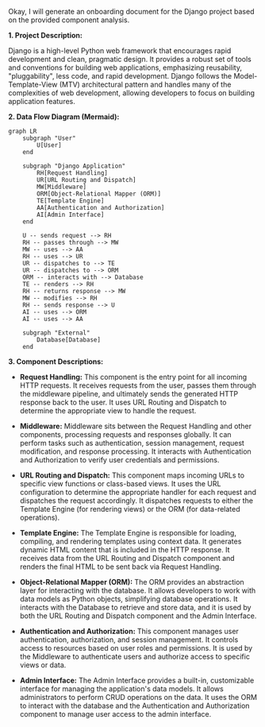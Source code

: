 Okay, I will generate an onboarding document for the Django project based on the provided component analysis.

**1. Project Description:**

Django is a high-level Python web framework that encourages rapid development and clean, pragmatic design. It provides a robust set of tools and conventions for building web applications, emphasizing reusability, "pluggability", less code, and rapid development. Django follows the Model-Template-View (MTV) architectural pattern and handles many of the complexities of web development, allowing developers to focus on building application features.

**2. Data Flow Diagram (Mermaid):**

```mermaid
graph LR
    subgraph "User"
        U[User]
    end

    subgraph "Django Application"
        RH[Request Handling]
        UR[URL Routing and Dispatch]
        MW[Middleware]
        ORM[Object-Relational Mapper (ORM)]
        TE[Template Engine]
        AA[Authentication and Authorization]
        AI[Admin Interface]
    end

    U -- sends request --> RH
    RH -- passes through --> MW
    MW -- uses --> AA
    RH -- uses --> UR
    UR -- dispatches to --> TE
    UR -- dispatches to --> ORM
    ORM -- interacts with --> Database
    TE -- renders --> RH
    RH -- returns response --> MW
    MW -- modifies --> RH
    RH -- sends response --> U
    AI -- uses --> ORM
    AI -- uses --> AA

    subgraph "External"
        Database[Database]
    end
```

**3. Component Descriptions:**

*   **Request Handling:** This component is the entry point for all incoming HTTP requests. It receives requests from the user, passes them through the middleware pipeline, and ultimately sends the generated HTTP response back to the user. It uses URL Routing and Dispatch to determine the appropriate view to handle the request.

*   **Middleware:** Middleware sits between the Request Handling and other components, processing requests and responses globally. It can perform tasks such as authentication, session management, request modification, and response processing. It interacts with Authentication and Authorization to verify user credentials and permissions.

*   **URL Routing and Dispatch:** This component maps incoming URLs to specific view functions or class-based views. It uses the URL configuration to determine the appropriate handler for each request and dispatches the request accordingly. It dispatches requests to either the Template Engine (for rendering views) or the ORM (for data-related operations).

*   **Template Engine:** The Template Engine is responsible for loading, compiling, and rendering templates using context data. It generates dynamic HTML content that is included in the HTTP response. It receives data from the URL Routing and Dispatch component and renders the final HTML to be sent back via Request Handling.

*   **Object-Relational Mapper (ORM):** The ORM provides an abstraction layer for interacting with the database. It allows developers to work with data models as Python objects, simplifying database operations. It interacts with the Database to retrieve and store data, and it is used by both the URL Routing and Dispatch component and the Admin Interface.

*   **Authentication and Authorization:** This component manages user authentication, authorization, and session management. It controls access to resources based on user roles and permissions. It is used by the Middleware to authenticate users and authorize access to specific views or data.

*   **Admin Interface:** The Admin Interface provides a built-in, customizable interface for managing the application's data models. It allows administrators to perform CRUD operations on the data. It uses the ORM to interact with the database and the Authentication and Authorization component to manage user access to the admin interface.